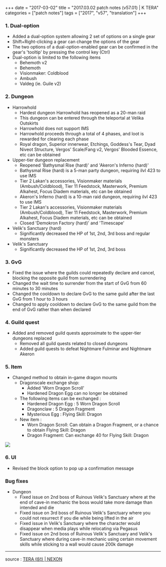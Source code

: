 +++
date = "2017-03-02"
title = "2017.03.02 patch notes (v57.01) | K TERA"
categories = ["patch notes"]
tags = ["2017", "v57", "translation"]
+++

### 1. Dual-option
- Added a dual-option system allowing 2 set of options on a single gear
- Shift+Right-clicking a gear can change the options of the gear
- The two options of a dual-option-enabled gear can be confirmed in the gear's 'tooltip' by pressing the control key (Ctrl)
- Dual-option is limited to the following items
  - Behemoth v2
  - Behemoth
  - Visionmaker: Coldblood
  - Ambush
  - Valdeg (ie. Guile v2)

### 2. Dungeon
- Harrowhold
  - Hardest dungeon Harrowhold has reopened as a 20-man raid
  - This dungeon can be entered through the teleportal at Velika Outskirts
  - Harrowhold does not support IMS
  - Harrowhold proceeds through a total of 4 phases, and loot is rewarded for clearing each phase
  - Royal dragon, Superior innerwear, Etchings, Goddess's Tear, Dyad Niveot Structure, Vergos' Scale/Fang v2, Vergos' Blooded Essence, etc can be obtained
- Upper-tier dungeon replacement
  - Reopened 'Bathysmal Rise (hard)' and 'Akeron's Inferno (hard)'
  - Bathysmal Rise (hard) is a 5-man party dungeon, requiring ilvl 423 to use IMS
  - Tier 2 Lakan's accessories, Visionmaker materials (Ambush/Coldblood), Tier 11 Feedstock, Masterwork, Premium Alkahest, Focus Diadem materials, etc can be obtained
  - Akeron's Inferno (hard) is a 10-man raid dungeon, requiring ilvl 423 to use IMS
  - Tier 2 Lakan's accessories, Visionmaker materials (Ambush/Coldblood), Tier 11 Feedstock, Masterwork, Premium Alkahest, Focus Diadem materials, etc can be obtained
  - Closed 'Demokron Factory (hard)' and 'Timescape'
- Velik's Sanctuary (hard)
  - Significantly decreased the HP of 1st, 2nd, 3rd boss and regular monsters
- Velik's Sanctuary
  - Significantly decreased the HP of 1st, 2nd, 3rd boss

### 3. GvG
- Fixed the issue where the guilds could repeatedly declare and cancel, blocking the opposite guild from surrendering
- Changed the wait time to surrender from the start of GvG from 60 minutes to 30 minutes
- Changed the cooldown to declare GvG to the same guild after the last GvG from 1 hour to 3 hours
- Changed to apply cooldown to declare GvG to the same guild from the end of GvG rather than when declared

### 4. Guild quest
- Added and removed guild quests approximate to the upper-tier dungeons replaced
  - Removed all guild quests related to closed dungeons
  - Added guild quests to defeat Nightmare Fulminar and Nightmare Akeron

### 5. Item
- Changed method to obtain in-game dragon mounts
  - Dragonscale exchange shop:
    - Added 'Worn Dragon Scroll'
    - Hardened Dragon Egg can no longer be obtained
  - The following items can be exchanged :
    - Hardened Dragon Egg : 5 Worn Dragon Scroll
    - Dragonclaw : 5 Dragon Fragment
    - Mysterious Egg : Flying Skill: Dragon
  - New item :
    - Worn Dragon Scroll: Can obtain a Dragon Fragment, or a chance to obtain Flying Skill: Dragon
    - Dragon Fragment: Can exchange 40 for Flying Skill: Dragon

![](/images/patch/v57-01_1.png)

### 6. UI
- Revised the block option to pop up a confirmation message

### Bug fixes
- Dungeon
  - Fixed issue on 2nd boss of Ruinous Velik's Sanctuary where at the end of cave-in mechanic the boss would take more damage than intended and die
  - Fixed issue on 3rd boss of Ruinous Velik's Sanctuary where you could not resurrect if you die while being lifted in the air
  - Fixed issue in Velik's Sanctuary where the character would disappear when media plays while relocating via Pegasus
  - Fixed issue on 2nd boss of Ruinous Velik's Sanctuary and Velik's Sanctuary where during cave-in mechanic using certain movement skills while sticking to a wall would cause 200k damage

----

source : [TERA 테라 | NEXON](http://tera.nexon.com/news/update/view.aspx?n4articlesn=266)
